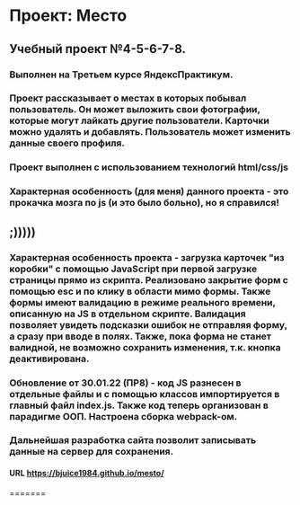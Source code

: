 # Проект: Место
## Учебный проект №4-5-6-7-8.
### Выполнен на Третьем курсе ЯндексПрактикум.
### Проект рассказывает о местах в которых побывал пользователь. Он может выложить свои фотографии, которые могут лайкать другие пользователи. Карточки можно удалять и добавлять. Пользователь может изменить данные своего профиля.
### Проект выполнен с использованием технологий html/css/js
### Характерная особенность (для меня) данного проекта - это прокачка мозга по js (и это было больно), но я справился!
## ;)))))
### Характерная особенность проекта - загрузка карточек "из коробки" с помощью JavaScript при первой загрузке страницы прямо из скрипта. Реализовано закрытие форм с помощью esc и по клику в области мимо формы. Также формы имеют валидацию в режиме реального времени, описанную на JS в отдельном скрипте. Валидация позволяет увидеть подсказки ошибок не отправляя форму, а сразу при вводе в полях. Также, пока форма не станет валидной, не возможно сохранить изменения, т.к. кнопка деактивирована.
### Обновление от 30.01.22 (ПР8) - код JS разнесен в отдельные файлы и с помощью классов импортируется в главный файл index.js. Также код теперь организован в парадигме ООП. Настроена сборка webpack-ом.
### Дальнейшая разработка сайта позволит записывать данные на сервер для сохранения.

#### URL https://bjuice1984.github.io/mesto/
=======

